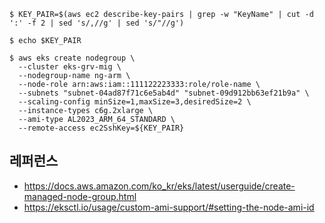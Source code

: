 ```
$ KEY_PAIR=$(aws ec2 describe-key-pairs | grep -w "KeyName" | cut -d ':' -f 2 | sed 's/,//g' | sed 's/"//g')

$ echo $KEY_PAIR

$ aws eks create nodegroup \
  --cluster eks-grv-mig \
  --nodegroup-name ng-arm \
  --node-role arn:aws:iam::111122223333:role/role-name \
  --subnets "subnet-04ad87f71c6e5ab4d" "subnet-09d912bb63ef21b9a" \
  --scaling-config minSize=1,maxSize=3,desiredSize=2 \
  --instance-types c6g.2xlarge \ 
  --ami-type AL2023_ARM_64_STANDARD \
  --remote-access ec2SshKey=${KEY_PAIR}
```


## 레퍼런스 ##

* https://docs.aws.amazon.com/ko_kr/eks/latest/userguide/create-managed-node-group.html
* https://eksctl.io/usage/custom-ami-support/#setting-the-node-ami-id
